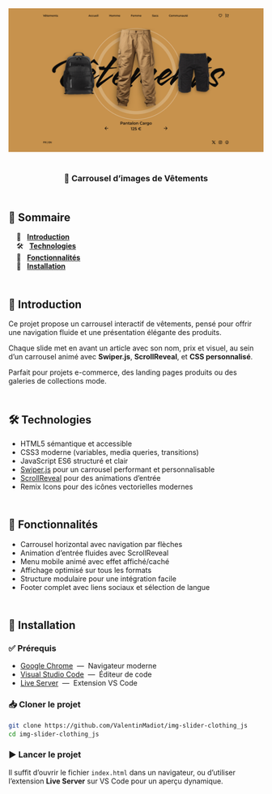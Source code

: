 <div align="center">  
  <a href="https://image-slider-clothing.netlify.app/" target="_blank">  
    <img src=".docs/preview.png" alt="Aperçu du slider de vêtements">  
  </a>  
  </br></br>  
  <h3 align="center">👕 Carrousel d’images de Vêtements</h3>  
</div>

## <br /> 📌 Sommaire

&nbsp;&nbsp;&nbsp; 🎨 &nbsp; [**Introduction**](#introduction)<br />
&nbsp;&nbsp;&nbsp; 🛠️ &nbsp; [**Technologies**](#technologies)<br />
&nbsp;&nbsp;&nbsp; 🎯 &nbsp; [**Fonctionnalités**](#fonctionnalités)<br />
&nbsp;&nbsp;&nbsp; 🚀 &nbsp; [**Installation**](#installation)<br />

## <br /> <a name="introduction">🎨 Introduction</a>

Ce projet propose un carrousel interactif de vêtements, pensé pour offrir une navigation fluide et une présentation élégante des produits.

Chaque slide met en avant un article avec son nom, prix et visuel, au sein d’un carrousel animé avec **Swiper.js**, **ScrollReveal**, et **CSS personnalisé**.

Parfait pour projets e-commerce, des landing pages produits ou des galeries de collections mode.

## <br /> <a name="technologies">🛠️ Technologies</a>

- HTML5 sémantique et accessible
- CSS3 moderne (variables, media queries, transitions)
- JavaScript ES6 structuré et clair
- [Swiper.js](https://swiperjs.com/) pour un carrousel performant et personnalisable
- [ScrollReveal](https://scrollrevealjs.org/) pour des animations d’entrée
- Remix Icons pour des icônes vectorielles modernes

## <br /> <a name="fonctionnalités">🎯 Fonctionnalités</a>

- Carrousel horizontal avec navigation par flèches
- Animation d’entrée fluides avec ScrollReveal
- Menu mobile animé avec effet affiché/caché
- Affichage optimisé sur tous les formats
- Structure modulaire pour une intégration facile
- Footer complet avec liens sociaux et sélection de langue

## <br /> <a name="installation">🚀 Installation</a>

### ✅ Prérequis

- [Google Chrome](https://www.google.com/) &nbsp;—&nbsp; Navigateur moderne
- [Visual Studio Code](https://code.visualstudio.com/) &nbsp;—&nbsp; Éditeur de code
- [Live Server](https://marketplace.visualstudio.com/items?itemName=ritwickdey.LiveServer) &nbsp;—&nbsp; Extension VS Code

### 📥 Cloner le projet

```bash
git clone https://github.com/ValentinMadiot/img-slider-clothing_js
cd img-slider-clothing_js
```

### ▶️ Lancer le projet

Il suffit d’ouvrir le fichier `index.html` dans un navigateur, ou d’utiliser l’extension **Live Server** sur VS Code pour un aperçu dynamique.
